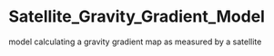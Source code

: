 # Satellite_Gravity_Gradient_Model
model calculating a gravity gradient map as measured by a satellite
